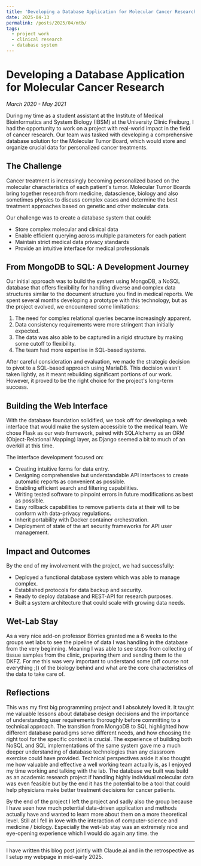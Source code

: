 ```yaml
---
title: 'Developing a Database Application for Molecular Cancer Research'
date: 2025-04-13
permalink: /posts/2025/04/mtb/
tags:
  - project work
  - clinical research
  - database system
---
```

# Developing a Database Application for Molecular Cancer Research

*March 2020 - May 2021*

During my time as a student assistant at the Institute of Medical Bioinformatics and System Biology (IBSM) at the University Clinic Freiburg, I had the opportunity to work on a project with real-world impact in the field of cancer research. Our team was tasked with developing a comprehensive database solution for the Molecular Tumor Board, which would store and organize crucial data for personalized cancer treatments.

## The Challenge

Cancer treatment is increasingly becoming personalized based on the molecular characteristics of each patient's tumor. Molecular Tumor Boards bring together research from medicine, datascience, biology and also sometimes physics to discuss complex cases and determine the best treatment approaches based on genetic and other molecular data.

Our challenge was to create a database system that could:

- Store complex molecular and clinical data
- Enable efficient querying across multiple parameters for each patient
- Maintain strict medical data privacy standards
- Provide an intuitive interface for medical professionals

## From MongoDB to SQL: A Development Journey

Our initial approach was to build the system using MongoDB, a NoSQL database that offers flexibility for handling diverse and complex data structures similar to the document structure you find in medical reports. We spent several months developing a prototype with this technology, but as the project evolved, we encountered some limitations:

1. The need for complex relational queries became increasingly apparent.
2. Data consistency requirements were more stringent than initially expected.
3. The data was also able to be captured in a rigid structure by making some cutoff to flexibility.
4. The team had more expertise in SQL-based systems.

After careful consideration and evaluation, we made the strategic decision to pivot to a SQL-based approach using MariaDB. This decision wasn't taken lightly, as it meant rebuilding significant portions of our work. However, it proved to be the right choice for the project's long-term success.

## Building the Web Interface

With the database foundation solidified, we took off for developing a web interface that would make the system accessible to the medical team. We chose Flask as our web framework, paired with SQLAlchemy as an ORM (Object-Relational Mapping) layer, as Django seemed a bit to much of an overkill at this time.

The interface development focused on:

- Creating intuitive forms for data entry.
- Designing comprehensive but understandable API interfaces to create automatic reports as convenient as possible.
- Enabling efficient search and filtering capabilities.
- Writing tested software to pinpoint errors in future modifications as best as possible.
- Easy rollback capabilities to remove patients data at their will to be conform with data-privacy regulations.
- Inherit portability with Docker container orchestration.
- Deployment of state of the art security frameworks for API user management.

## Impact and Outcomes

By the end of my involvement with the project, we had successfully:

- Deployed a functional database system which was able to manage complex.
- Established protocols for data backup and security.
- Ready to deploy database and REST-API for research purposes.
- Built a system architecture that could scale with growing data needs.

## Wet-Lab Stay

As a very nice add-on professor Börries granted me a 6 weeks to the groups wet labs to see the pipeline of data I was handling in the database from the very beginning. Meaning I was able to see steps from collecting of tissue samples from the clinic, preparing them and sending them to the DKFZ. For me this was very important to understand some (off course not everything ;)) of the biology behind and what are the core characteristics of the data to take care of.

## Reflections

This was my first big programming project and I absolutely loved it. It taught me valuable lessons about database design decisions and the importance of understanding user requirements thoroughly before committing to a technical approach. The transition from MongoDB to SQL highlighted how different database paradigms serve different needs, and how choosing the right tool for the specific context is crucial. The experience of building both NoSQL and SQL implementations of the same system gave me a much deeper understanding of database technologies than any classroom exercise could have provided. Technical perspectives aside it also thought me how valuable and effective a well working team actually is, as I enjoyed my time working and talking with the lab.
The database we built was build as an academic research project if handling highly individual molecular data was even feasible but by the end it has the potential to be a tool that could help physicians make better treatment decisions for cancer patients.

By the end of the project I left the project and sadly also the group because I have seen how much potential data-driven application and methods actually have and wanted to learn more about them on a more theoretical level. Still at I fell in love with the interaction of computer-science and medicine / biology. Especially the wet-lab stay was an extremely nice and eye-opening experience which I would do again any time. the

---

I have written this blog post jointly with Claude.ai and in the retrospective as I setup my webpage in mid-early 2025.
